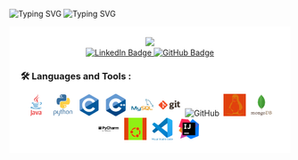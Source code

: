![Typing SVG](https://readme-typing-svg.herokuapp.com/?lines=Hi+there+👋,+Welcome+To+Roni's+git!!!!)
![Typing SVG](https://readme-typing-svg.herokuapp.com/?lines=Enjoy,+Go+over+all+my+Projects!!!!)

<div style="background-color: white; padding: 20px;">
  <div id="header" align="center">
    <img src="https://media.giphy.com/media/l378c04F2fjeZ7vH2/giphy.gif" width="100"/>
  </div>

  <div id="badges" align="center">
    <a href="https://www.linkedin.com/in/roni-har-tuv-11aa12247/">
      <img src="https://img.shields.io/badge/LinkedIn-blue?style=for-the-badge&logo=linkedin&logoColor=white" alt="LinkedIn Badge"/>
    </a>
    <a href="https://github.com/yourusername">
      <img src="https://img.shields.io/badge/GitHub-181717?style=for-the-badge&logo=github&logoColor=white" alt="GitHub Badge"/>
    </a>
  </div>

  ### :hammer_and_wrench: Languages and Tools :
  <div align="center">
    <img src="https://github.com/devicons/devicon/blob/master/icons/java/java-original-wordmark.svg" title="Java" alt="Java" width="40" height="40"/>&nbsp;
    <img src="https://github.com/devicons/devicon/blob/master/icons/python/python-original-wordmark.svg" title="Python" alt="Python" width="40" height="40"/>&nbsp;
    <img src="https://github.com/devicons/devicon/blob/master/icons/c/c-original.svg" title="C" alt="C" width="40" height="40"/>&nbsp;
    <img src="https://github.com/devicons/devicon/blob/master/icons/cplusplus/cplusplus-original.svg" title="C++" alt="C++" width="40" height="40"/>&nbsp;
    <img src="https://github.com/devicons/devicon/blob/master/icons/mysql/mysql-original-wordmark.svg" title="MySQL" alt="MySQL" width="40" height="40"/>&nbsp;
    <img src="https://github.com/devicons/devicon/blob/master/icons/git/git-original-wordmark.svg" title="Git" alt="Git" width="40" height="40"/>&nbsp;
    <img src="https://img.shields.io/badge/GitHub-181717?style=for-the-badge&logo=github&logoColor=white" alt="GitHub" width="50" height="40"/>&nbsp;
    <img src="https://github.com/devicons/devicon/blob/master/icons/linux/linux-original.svg" title="Ubuntu" alt="Ubuntu" width="40" height="40" style="filter: invert(68%) sepia(72%) saturate(5908%) hue-rotate(9deg) brightness(99%) contrast(90%);">&nbsp;
    <img src="https://github.com/devicons/devicon/blob/master/icons/mongodb/mongodb-original-wordmark.svg" title="MongoDB" alt="MongoDB" width="40" height="40"/>&nbsp;
    <img src="https://github.com/devicons/devicon/blob/master/icons/pycharm/pycharm-original-wordmark.svg" title="PyCharm" alt="PyCharm" width="40" height="40"/>&nbsp;
    <img src="https://github.com/devicons/devicon/blob/master/icons/ubuntu/ubuntu-plain.svg" title="Ubuntu" alt="Ubuntu" width="40" height="40" style="filter: invert(68%) sepia(72%) saturate(5908%) hue-rotate(9deg) brightness(99%) contrast(90%);">&nbsp;
    <img src="https://github.com/devicons/devicon/blob/master/icons/vscode/vscode-original-wordmark.svg" title="VS Code" alt="VS Code" width="40" height="40"/>&nbsp;
    <img src="https://github.com/devicons/devicon/blob/master/icons/intellij/intellij-original.svg" title="IntelliJ" alt="IntelliJ" width="40" height="40"/>&nbsp;
  </div>
</div>
